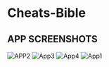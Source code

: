 # Cheats-Bible



## APP SCREENSHOTS
![APP2](https://user-images.githubusercontent.com/40432616/92407192-89870f00-f157-11ea-9f9d-5e682751f3c7.jpg)
![App3](https://user-images.githubusercontent.com/40432616/92407205-8c81ff80-f157-11ea-925c-c82ffa172369.jpg)
![App4](https://user-images.githubusercontent.com/40432616/92407209-8e4bc300-f157-11ea-995d-764cebe2f635.jpg)
![App1](https://user-images.githubusercontent.com/40432616/92407212-90ae1d00-f157-11ea-8051-5f65775bacb8.jpg)
